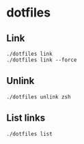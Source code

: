 # dotfiles

## Link

```console
./dotfiles link
./dotfiles link --force
```

## Unlink

```console
./dotfiles unlink zsh
```

## List links

```console
./dotfiles list
```
